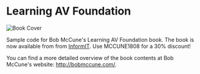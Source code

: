 # Learning AV Foundation

![Book Cover](https://raw.github.com/tapharmonic/Learning-AV-Foundation/master/book.jpg)

Sample code for Bob McCune's Learning AV Foundation book. The book is now available from from  <a href="http://www.informit.com/store/learning-av-foundation-a-hands-on-guide-to-mastering-9780321961808">InformIT</a>. Use MCCUNE1808 for a 30% discount!

You can find a more detailed overview of the book contents at Bob McCune's website: <a href="http://www.bobmccune.com/2014/08/25/learning-av-foundation-is-now-available-for-pre-order/">http://bobmccune.com/</a>.